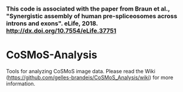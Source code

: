 

### This code is associated with the paper from Braun et al., "Synergistic assembly of human pre-spliceosomes across introns and exons". eLife, 2018. http://dx.doi.org/10.7554/eLife.37751


# CoSMoS-Analysis
Tools for analyzing CoSMoS image data. 
Please read the Wiki (https://github.com/gelles-brandeis/CoSMoS_Analysis/wiki) for more information.
